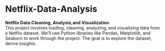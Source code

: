 # Netflix-Data-Analysis
<B>Netflix Data:Cleaning, Analysis,and Visualization</B><br>
This project involves loading, cleaning, analyzing, and visualizing data from a Netflix  dataset. We'll use Python libraries like Pandas, Matplotlib, and Seaborn to work  through the project. The goal is to explore the dataset, derive insights.
